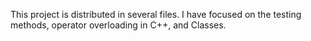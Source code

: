 This project is distributed in several files. I have focused on the testing methods, operator overloading in C++, and Classes. 
